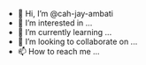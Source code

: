 - 👋 Hi, I’m @cah-jay-ambati
- 👀 I’m interested in ...
- 🌱 I’m currently learning ...
- 💞️ I’m looking to collaborate on ...
- 📫 How to reach me ...

<!---
cah-jay-ambati/cah-jay-ambati is a ✨ special ✨ repository because its `README.md` (this file) appears on your GitHub profile.
You can click the Preview link to take a look at your changes.
--->
